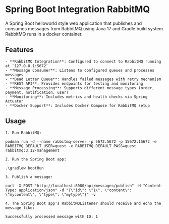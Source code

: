 # Spring Boot Integration RabbitMQ

A Spring Boot helloworld style web application that publishes and consumes messages from RabbitMQ using Java 17 and Gradle build system. RabbitMQ runs in a docker container.


## Features

```
- **RabbitMQ Integration**: Configured to connect to RabbitMQ running at `127.0.0.1:5672`
- **Message Consumer**: Listens to configured queues and processes messages
- **Dead Letter Queue**: Handles failed messages with retry mechanism
- **REST API**: Provides endpoints for testing and monitoring
- **Message Processing**: Supports different message types (order, payment, notification, user)
- **Monitoring**: Includes metrics and health checks via Spring Actuator
- **Docker Support**: Includes Docker Compose for RabbitMQ setup
```

## Usage

```
1. Run RabbitMQ:

podman run -d --name rabbitmq-server -p 5672:5672 -p 15672:15672 -e RABBITMQ_DEFAULT_USER=guest -e RABBITMQ_DEFAULT_PASS=guest rabbitmq:3.12-management

2. Run the Spring Boot app:

.\gradlew bootRun

3. Publish a message:

curl -X POST "http://localhost:8080/api/messages/publish" -H "Content-Type: application/json" -d "{\"id\": \"1\", \"content\": \"mycontent\", \"type\": \"mytype\"}" -v

4. The Spring Boot app's RabbitMQListener should receive and echo the message like:

Successfully processed message with ID: 1
```



